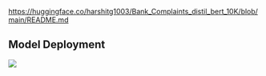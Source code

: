 https://huggingface.co/harshitg1003/Bank_Complaints_distil_bert_10K/blob/main/README.md
## Model Deployment 
<img src="Deployed.jpg">
